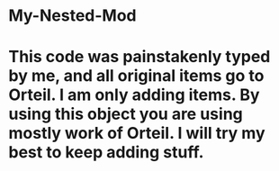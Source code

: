 # My-Nested-Mod
# This code was painstakenly typed by me, and all original items go to Orteil. I am only adding items. By using this object you are using mostly work of Orteil. I will try my best to keep adding stuff.
